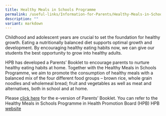 ```yaml
---
title: Healthy Meals in Schools Programme
permalink: /useful-links/Information-for-Parents/Healthy-Meals-in-Schools-Programme/
description: ""
variant: markdown
---
```

Childhood and adolescent years are crucial to set the foundation for healthy growth. Eating a nutritionally balanced diet supports optimal growth and development. By encouraging healthy eating habits now, we can give our students the best opportunity to grow into healthy adults.

HPB has developed a Parents’ Booklet to encourage parents to nurture healthy eating habits at home. Together with the Healthy Meals in Schools Programme, we aim to promote the consumption of healthy meals with a balanced mix of the four different food groups – brown rice, whole grain noodles and wholemeal bread; fruit and vegetables as well as meat and alternatives, both in school and at home.

Please [click here](/files/HPB%20HM%20Parents%20Booklet_School_Generic_30%20Mar.pdf) for the e-version of Parents’ Booklet. You can refer to the Healthy Meals in Schools Programme in Health Promotion Board (HPB) HPB [website](https://hpb.gov.sg/schools/school-programmes/healthy-meals-in-schools-programme)